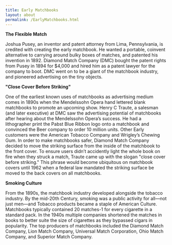 ```yaml
---
title: Early Matchbooks
layout: about
permalink: /EarlyMatchbooks.html
---
```

<b>The Flexible Match</b>

Joshua Pusey, an inventor and patent attorney from Lima, Pennsylvania, is credited with creating the early matchbook. He wanted a portable, coinvent alternative to carrying around bulky boxes of matches, and patented his invention in 1892.  Diamond Match Company (DMC) bought the patent rights from Pusey in 1894 for $4,000 and hired him as a patent lawyer for the company to boot. DMC went on to be a giant of the matchbook industry, and pioneered advertising on the tiny objects. 

<b>"Close Cover Before Striking"</b>

One of the earliest known uses of matchbooks as advertising medium comes in 1890s when the Mendelssohn Opera hand lettered blank matchbooks to promote an upcoming show. 
Henry C Traute, a salesman (and later executive) at DMC saw the advertising potential of matchbooks after hearing about the Mendelssohn Opera’s success. He had a lithographer print the Pabst Blue Ribbon logo onto a matchbook and convinced the Beer company to order 10 million units. Other Early customers were the American Tobacco Company and Wrigley’s Chewing Gum. 
In order to make matchbooks safer, Diamond Match Company decided to move the striking surface from the inside of the matchbook to the front cover. To ensure users didn’t accidently light the whole book on fire when they struck a match, Traute came up with the slogan "close cover before striking." This phrase would become ubiquitous on matchbook covers until 1962 when a federal law mandated the striking surface be moved to the back covers on all matchbooks.

<b>Smoking Culture</b>

From the 1890s, the matchbook industry developed alongside the tobacco industry. By the mid-20th Century, smoking was a public activity for all—not just men—and Tobacco products became a staple of American Culture. Matchbooks typically contained 20 matches-1 for every cigarette in a standard pack. In the 1940s multiple companies shortened the matches in books to better suite the size of cigarettes as they bypassed cigars in popularity. 
The top producers of matchbooks included the Diamond Match Company, Lion Match Company, Universal Match Corporation, Ohio Match Company, and Superior Match Company.

